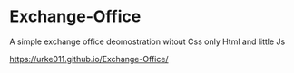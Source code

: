# Exchange-Office

A simple exchange office deomostration witout Css only Html and little Js



https://urke011.github.io/Exchange-Office/
